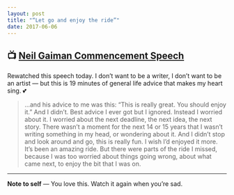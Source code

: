 ```yaml
---
layout: post
title: "“Let go and enjoy the ride”"
date: 2017-06-06
---
```


## 📺 [Neil Gaiman Commencement Speech](https://www.youtube.com/watch?v=ikAb-NYkseI)

Rewatched this speech today. I don’t want to be a writer, I don’t want to be an artist — but this is 19&nbsp;minutes of general life advice that makes my heart sing. 💕

> …and his advice to me was this: “This is really great. You should enjoy it.” And I didn’t. Best advice I ever got but I ignored. Instead I worried about it. I worried about the next deadline, the next idea, the next story. There wasn’t a moment for the next 14 or 15 years that I wasn’t writing something in my head, or wondering about it. And I didn’t stop and look around and go, this is really fun. I wish I’d enjoyed it more. It’s been an amazing ride. But there were parts of the ride I missed, because I was too worried about things going wrong, about what came next, to enjoy the bit that I was on.

---

**Note to self** — You love this. Watch it again when you’re sad.

